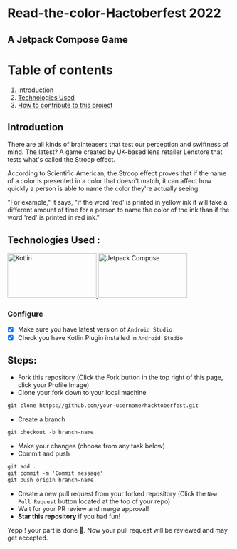 # Read-the-color-Hactoberfest 2022
## A Jetpack Compose Game

# Table of contents
1. [Introduction ](#kt0)
2. [Technologies Used ](#kt1)
3. [How to contribute to this project ](#kt2)


<div id='kt0'>

## Introduction
There are all kinds of brainteasers that test our perception and swiftness of mind. The latest? A game created by UK-based lens retailer Lenstore that tests what's called the Stroop effect.

According to Scientific American, the Stroop effect proves that if the name of a color is presented in a color that doesn't match, it can affect how quickly a person is able to name the color they're actually seeing.

"For example," it says, "if the word 'red' is printed in yellow ink it will take a different amount of time for a person to name the color of the ink than if the word 'red' is printed in red ink."

<div id='kt1'>

## Technologies Used :

<div>
<a href="https://kotlinlang.org/docs/getting-started.html">
<img src="https://images.prismic.io/qovery/c952e642-7c8c-4e2f-854e-b14a14868b3e_kotlin.png?ixlib=gatsbyFP&auto=compress%2Cformat&fit=max&q=50" alt="Kotlin" width = "200px" height="100px"/>
</a>
<a href="https://developer.android.com/courses/android-basics-compose/course">
<img src="https://miro.medium.com/max/1200/1*YMO9lbZTAkvLVuASXFbRIA.png" alt="Jetpack Compose" width = "200px" height="100px"/>
</a>
</div>



### Configure

- [x] Make sure you have latest version of `Android Studio`
- [x] Check you have Kotlin Plugin installed in `Android Studio`

<div id='kt2'>
  
## Steps:
* Fork this repository (Click the Fork button in the top right of this page, click your Profile Image)
* Clone your fork down to your local machine

```markdown
git clone https://github.com/your-username/hacktoberfest.git
```

* Create a branch

```markdown
git checkout -b branch-name
```

* Make your changes (choose from any task below)
* Commit and push

```markdown
git add .
git commit -m 'Commit message'
git push origin branch-name
```

* Create a new pull request from your forked repository (Click the `New Pull Request` button located at the top of your repo)
* Wait for your PR review and merge approval!
* __Star this repository__ if you had fun!

Yepp ! your part is done 🎉.
Now  your pull request will be reviewed and may get accepted.
